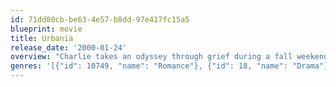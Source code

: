```yaml
---
id: 71dd80cb-be63-4e57-b8dd-97e417fc15a5
blueprint: movie
title: Urbania
release_date: '2000-01-24'
overview: "Charlie takes an odyssey through grief during a fall weekend in New York City. His encounters are planned and chance: with a homeless man who sleeps by his building, with a friend who's dying, with the couple who lives (and noisily loves) in the flat above him, with a bartender and a one-night-stand he follows home, and with a tattooed stranger whom he seeks out and befriends. Along the way, Charlie inhabits a city full of moments of violence and of stories and legends: a kidney thief, a microwaved poodle, a rat in a hot dog bun, a baby left on a car top, a tourist's toothbrush, needles in public-phone change slots. Charlie lives and tells his own stories. What caused his melancholy?"
genres: '[{"id": 10749, "name": "Romance"}, {"id": 18, "name": "Drama"}]'
---
```

